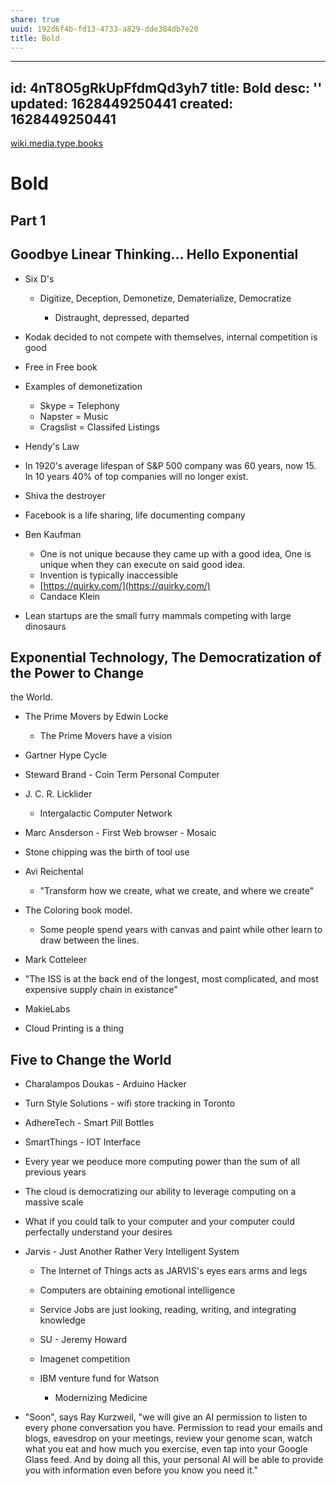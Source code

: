 ```yaml
---
share: true
uuid: 192d6f4b-fd13-4733-a829-dde384db7e20
title: Bold
---
```

---
id: 4nT8O5gRkUpFfdmQd3yh7
title: Bold
desc: ''
updated: 1628449250441
created: 1628449250441
---
[wiki.media.type.books](/a3a80e28-c537-4091-a06f-3d20f44ec6a2)

# Bold
Part 1
------

Goodbye Linear Thinking... Hello Exponential
--------------------------------------------

*   Six D's
    
    *   Digitize, Deception, Demonetize, Dematerialize, Democratize
        
        *   Distraught, depressed, departed
*   Kodak decided to not compete with themselves, internal competition is good
    
*   Free in Free book
    
*   Examples of demonetization
    
    *   Skype = Telephony
    *   Napster = Music
    *   Cragslist = Classifed Listings
*   Hendy's Law
    
*   In 1920's average lifespan of S&P 500 company was 60 years, now 15. In 10 years 40% of top companies will no longer exist.
    
*   Shiva the destroyer
    
*   Facebook is a life sharing, life documenting company
    
*   Ben Kaufman
    
    *   One is not unique because they came up with a good idea, One is unique when they can execute on said good idea.
    *   Invention is typically inaccessible
    *   [https://quirky.com/](https://quirky.com/)
    *   Candace Klein
*   Lean startups are the small furry mammals competing with large dinosaurs
    

Exponential Technology, The Democratization of the Power to Change
------------------------------------------------------------------

the World.

*   The Prime Movers by Edwin Locke
    
    *   The Prime Movers have a vision
*   Gartner Hype Cycle
    
*   Steward Brand - Coin Term Personal Computer
    
*   J. C. R. Licklider
    
    *   Intergalactic Computer Network
*   Marc Ansderson - First Web browser - Mosaic
    
*   Stone chipping was the birth of tool use
    
*   Avi Reichental
    
    *   "Transform how we create, what we create, and where we create"
*   The Coloring book model.
    
    *   Some people spend years with canvas and paint while other learn to draw between the lines.
*   Mark Cotteleer
    
*   "The ISS is at the back end of the longest, most complicated, and most expensive supply chain in existance"
    
*   MakieLabs
    
*   Cloud Printing is a thing
    

Five to Change the World
------------------------

*   Charalampos Doukas - Arduino Hacker
    
*   Turn Style Solutions - wifi store tracking in Toronto
    
*   AdhereTech - Smart Pill Bottles
    
*   SmartThings - IOT Interface
    
*   Every year we peoduce more computing power than the sum of all previous years
    
*   The cloud is democratizing our ability to leverage computing on a massive scale
    
*   What if you could talk to your computer and your computer could perfectally understand your desires
    
*   Jarvis - Just Another Rather Very Intelligent System
    
    *   The Internet of Things acts as JARVIS's eyes ears arms and legs
        
    *   Computers are obtaining emotional intelligence
        
    *   Service Jobs are just looking, reading, writing, and integrating knowledge
        
    *   SU - Jeremy Howard
        
    *   Imagenet competition
        
    *   IBM venture fund for Watson
        
        *   Modernizing Medicine
*   "Soon", says Ray Kurzweil, "we will give an AI permission to listen to every phone conversation you have. Permission to read your emails and blogs, eavesdrop on your meetings, review your genome scan, watch what you eat and how much you exercise, even tap into your Google Glass feed. And by doing all this, your personal AI will be able to provide you with information even before you know you need it."